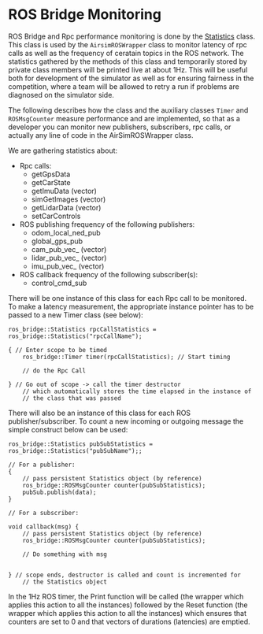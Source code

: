 # ROS Bridge Monitoring

ROS Bridge and Rpc performance monitoring is done by the [Statistics](../ros/src/fsds_ros_bridge/include/statistics.h) class. This class is used by the `AirsimROSWrapper` class to monitor 
latency of rpc calls as well as the frequency of ceratain topics in the ROS network. The statistics
gathered by the methods of this class and temporarily stored by private 
class members will be printed live at about 1Hz. This will be useful 
both for development of the simulator as well as for ensuring fairness
in the competition, where a team will be allowed to retry a run if problems
are diagnosed on the simulator side. 

The following describes how the class and the auxiliary classes `Timer` and `ROSMsgCounter` measure performance and are implemented, so that as a developer you can monitor new publishers, subscribers, rpc calls, or actually any line of code in the AirSimROSWrapper class.

We are gathering statistics about:
- Rpc calls:
    - getGpsData
    - getCarState
    - getImuData (vector)
    - simGetImages (vector)
    - getLidarData (vector)
    - setCarControls
- ROS publishing frequency of the following publishers:
    - odom_local_ned_pub
    - global_gps_pub
    - cam_pub_vec_ (vector)
    - lidar_pub_vec_ (vector)
    - imu_pub_vec_ (vector)
- ROS callback frequency of the following subscriber(s):
    - control_cmd_sub

There will be one instance of this class for each Rpc 
call to be monitored. To make a latency measurement, 
the appropriate instance pointer has to be passed
to a new Timer class (see below):

```
ros_bridge::Statistics rpcCallStatistics = ros_bridge::Statistics("rpcCallName");

{ // Enter scope to be timed
    ros_bridge::Timer timer(rpcCallStatistics); // Start timing

    // do the Rpc Call

} // Go out of scope -> call the timer destructor 
    // which automatically stores the time elapsed in the instance of 
    // the class that was passed
```
There will also be an instance of this class for each ROS 
publisher/subscriber. To count a new incoming or outgoing message the
simple construct below can be used:
```
ros_bridge::Statistics pubSubStatistics = ros_bridge::Statistics("pubSubName");;

// For a publisher:
{
    // pass persistent Statistics object (by reference)
    ros_bridge::ROSMsgCounter counter(pubSubStatistics); 
    pubSub.publish(data);
}

// For a subscriber:

void callback(msg) {
    // pass persistent Statistics object (by reference)
    ros_bridge::ROSMsgCounter counter(pubSubStatistics); 

    // Do something with msg


} // scope ends, destructor is called and count is incremented for 
    // the Statistics object
```
In the 1Hz ROS timer, the Print function will be called 
(the wrapper which applies this action to all the instances) 
followed by the Reset function (the wrapper which applies 
this action to all the instances) which ensures that counters 
are set to 0 and that vectors of durations (latencies) are emptied.